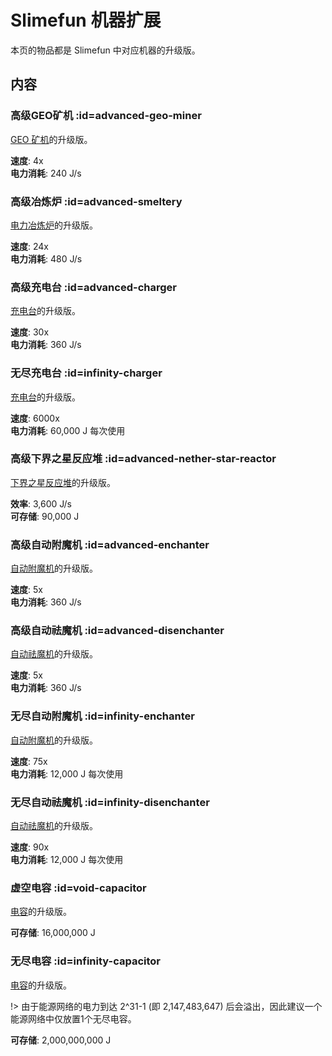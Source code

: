 # Slimefun 机器扩展

本页的物品都是 Slimefun 中对应机器的升级版。 

## 内容

### 高级GEO矿机 :id=advanced-geo-miner

[GEO 矿机](https://slimefun-wiki.guizhanss.cn/GEO-Miner)的升级版。

**速度**: 4x  
**电力消耗**: 240 J/s

### 高级冶炼炉 :id=advanced-smeltery

[电力冶炼炉](https://slimefun-wiki.guizhanss.cn/Electric-Smeltery)的升级版。

**速度**: 24x  
**电力消耗**: 480 J/s

### 高级充电台 :id=advanced-charger

[充电台](https://slimefun-wiki.guizhanss.cn/Charging-Bench)的升级版。

**速度**: 30x  
**电力消耗**: 360 J/s

### 无尽充电台 :id=infinity-charger

[充电台](https://slimefun-wiki.guizhanss.cn/Charging-Bench)的升级版。

**速度**: 6000x  
**电力消耗**: 60,000 J 每次使用

### 高级下界之星反应堆 :id=advanced-nether-star-reactor

[下界之星反应堆](https://slimefun-wiki.guizhanss.cn/Reactors)的升级版。
 
**效率**: 3,600 J/s  
**可存储**: 90,000 J

### 高级自动附魔机 :id=advanced-enchanter

[自动附魔机](https://slimefun-wiki.guizhanss.cn/Auto-Enchanter)的升级版。

**速度**: 5x  
**电力消耗**: 360 J/s

### 高级自动祛魔机 :id=advanced-disenchanter

[自动祛魔机](https://slimefun-wiki.guizhanss.cn/Auto-Disenchanter)的升级版。

**速度**: 5x  
**电力消耗**: 360 J/s

### 无尽自动附魔机 :id=infinity-enchanter

[自动附魔机](https://slimefun-wiki.guizhanss.cn/Auto-Enchanter)的升级版。

**速度**: 75x  
**电力消耗**: 12,000 J 每次使用

### 无尽自动祛魔机 :id=infinity-disenchanter

[自动祛魔机](https://slimefun-wiki.guizhanss.cn/Auto-Disenchanter)的升级版。

**速度**: 90x  
**电力消耗**: 12,000 J 每次使用

### 虚空电容 :id=void-capacitor

[电容](https://slimefun-wiki.guizhanss.cn/Energy-Capacitors)的升级版。

**可存储**: 16,000,000 J

### 无尽电容 :id=infinity-capacitor

[电容](https://slimefun-wiki.guizhanss.cn/Energy-Capacitors)的升级版。

!> 由于能源网络的电力到达 2^31-1 (即 2,147,483,647) 后会溢出，因此建议一个能源网络中仅放置1个无尽电容。

**可存储**: 2,000,000,000 J

